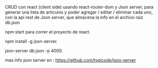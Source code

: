 CRUD con react (client side) usando react-router-dom y Json server, para generar una lista de articulos y poder agregar / editar / eliminar cada uno, con la api rest de Json server, que almacena la info en el archivo raiz db.json 

 npm start para correr el proyecto de react.
 
 npm install -g json-server.
 
 json-server db.json -p 4000.
 
 mas info json server en : 
https://github.com/typicode/json-server
